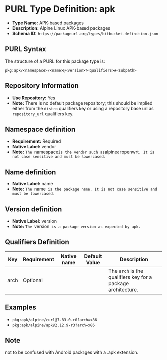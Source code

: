 <!--  NOTE: Auto-generated from the JSON PURL type definition.
Do not manually edit this file. Edit the JSON type definition instead. -->

# PURL Type Definition: apk

- **Type Name:** APK-based packages
- **Description:** Alpine Linux APK-based packages
- **Schema ID:** `https://packageurl.org/types/bitbucket-definition.json`

## PURL Syntax

The structure of a PURL for this package type is:

    pkg:apk/<namespace>/<name>@<version>?<qualifiers>#<subpath>

## Repository Information

- **Use Repository:** Yes
- **Note:** There is no default package repository; this should be implied either from the `distro` qualifiers key  or using a repository base url as `repository_url` qualifiers key.

## Namespace definition

- **Requirement:** Required
- **Native Label:** vendor
- **Note:** `The `namespace` is the vendor such as `alpine` or `openwrt`. It is not case sensitive and must be lowercased.`

## Name definition

- **Native Label:** name
- **Note:** `The `name` is the package name. It is not case sensitive and must be lowercased.`

## Version definition

- **Native Label:** version
- **Note:** `The `version` is a package version as expected by apk.`

## Qualifiers Definition

| Key  | Requirement | Native name | Default Value | Description |
|------|-------------|-------------|---------------|-------------|
| arch | Optional |  |  | The `arch` is the qualifiers key for a package architecture. |

## Examples

- `pkg:apk/alpine/curl@7.83.0-r0?arch=x86`
- `pkg:apk/alpine/apk@2.12.9-r3?arch=x86`

## Note

not to be confused with Android packages with a .apk extension.
